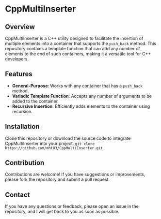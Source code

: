 # CppMultiInserter

## Overview
CppMultiInserter is a C++ utility designed to facilitate the insertion of multiple elements into a container that supports the `push_back` method. This repository contains a template function that can add any number of elements to the end of such containers, making it a versatile tool for C++ developers.

## Features
- **General-Purpose**: Works with any container that has a `push_back` method.
- **Variadic Template Function**: Accepts any number of arguments to be added to the container.
- **Recursive Insertion**: Efficiently adds elements to the container using recursion.

## Installation
Clone this repository or download the source code to integrate CppMultiInserter into your project.
`git clone https://github.com/mht83/CppMultiInserter.git`

## Contribution
Contributions are welcome! If you have suggestions or improvements, please fork the repository and submit a pull request.

## Contact
If you have any questions or feedback, please open an issue in the repository, and I will get back to you as soon as possible.
